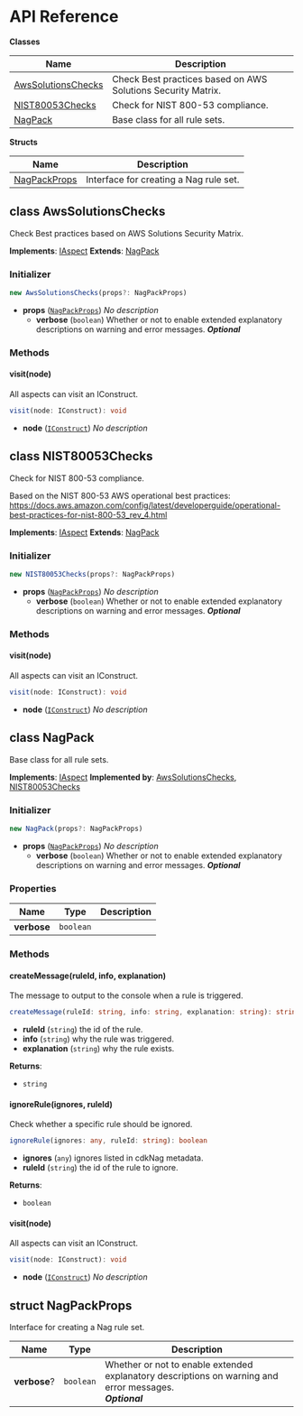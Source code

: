 # API Reference

**Classes**

Name|Description
----|-----------
[AwsSolutionsChecks](#cdk-nag-awssolutionschecks)|Check Best practices based on AWS Solutions Security Matrix.
[NIST80053Checks](#cdk-nag-nist80053checks)|Check for NIST 800-53 compliance.
[NagPack](#cdk-nag-nagpack)|Base class for all rule sets.


**Structs**

Name|Description
----|-----------
[NagPackProps](#cdk-nag-nagpackprops)|Interface for creating a Nag rule set.



## class AwsSolutionsChecks  <a id="cdk-nag-awssolutionschecks"></a>

Check Best practices based on AWS Solutions Security Matrix.

__Implements__: [IAspect](#aws-cdk-core-iaspect)
__Extends__: [NagPack](#cdk-nag-nagpack)

### Initializer




```ts
new AwsSolutionsChecks(props?: NagPackProps)
```

* **props** (<code>[NagPackProps](#cdk-nag-nagpackprops)</code>)  *No description*
  * **verbose** (<code>boolean</code>)  Whether or not to enable extended explanatory descriptions on warning and error messages. __*Optional*__


### Methods


#### visit(node) <a id="cdk-nag-awssolutionschecks-visit"></a>

All aspects can visit an IConstruct.

```ts
visit(node: IConstruct): void
```

* **node** (<code>[IConstruct](#aws-cdk-core-iconstruct)</code>)  *No description*






## class NIST80053Checks  <a id="cdk-nag-nist80053checks"></a>

Check for NIST 800-53 compliance.

Based on the NIST 800-53 AWS operational best practices: https://docs.aws.amazon.com/config/latest/developerguide/operational-best-practices-for-nist-800-53_rev_4.html

__Implements__: [IAspect](#aws-cdk-core-iaspect)
__Extends__: [NagPack](#cdk-nag-nagpack)

### Initializer




```ts
new NIST80053Checks(props?: NagPackProps)
```

* **props** (<code>[NagPackProps](#cdk-nag-nagpackprops)</code>)  *No description*
  * **verbose** (<code>boolean</code>)  Whether or not to enable extended explanatory descriptions on warning and error messages. __*Optional*__


### Methods


#### visit(node) <a id="cdk-nag-nist80053checks-visit"></a>

All aspects can visit an IConstruct.

```ts
visit(node: IConstruct): void
```

* **node** (<code>[IConstruct](#aws-cdk-core-iconstruct)</code>)  *No description*






## class NagPack  <a id="cdk-nag-nagpack"></a>

Base class for all rule sets.

__Implements__: [IAspect](#aws-cdk-core-iaspect)
__Implemented by__: [AwsSolutionsChecks](#cdk-nag-awssolutionschecks), [NIST80053Checks](#cdk-nag-nist80053checks)

### Initializer




```ts
new NagPack(props?: NagPackProps)
```

* **props** (<code>[NagPackProps](#cdk-nag-nagpackprops)</code>)  *No description*
  * **verbose** (<code>boolean</code>)  Whether or not to enable extended explanatory descriptions on warning and error messages. __*Optional*__



### Properties


Name | Type | Description 
-----|------|-------------
**verbose** | <code>boolean</code> | <span></span>

### Methods


#### createMessage(ruleId, info, explanation) <a id="cdk-nag-nagpack-createmessage"></a>

The message to output to the console when a rule is triggered.

```ts
createMessage(ruleId: string, info: string, explanation: string): string
```

* **ruleId** (<code>string</code>)  the id of the rule.
* **info** (<code>string</code>)  why the rule was triggered.
* **explanation** (<code>string</code>)  why the rule exists.

__Returns__:
* <code>string</code>

#### ignoreRule(ignores, ruleId) <a id="cdk-nag-nagpack-ignorerule"></a>

Check whether a specific rule should be ignored.

```ts
ignoreRule(ignores: any, ruleId: string): boolean
```

* **ignores** (<code>any</code>)  ignores listed in cdkNag metadata.
* **ruleId** (<code>string</code>)  the id of the rule to ignore.

__Returns__:
* <code>boolean</code>

#### visit(node) <a id="cdk-nag-nagpack-visit"></a>

All aspects can visit an IConstruct.

```ts
visit(node: IConstruct): void
```

* **node** (<code>[IConstruct](#aws-cdk-core-iconstruct)</code>)  *No description*






## struct NagPackProps  <a id="cdk-nag-nagpackprops"></a>


Interface for creating a Nag rule set.



Name | Type | Description 
-----|------|-------------
**verbose**? | <code>boolean</code> | Whether or not to enable extended explanatory descriptions on warning and error messages.<br/>__*Optional*__



